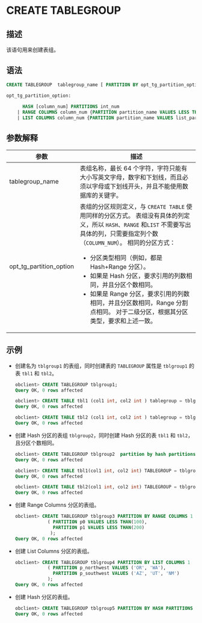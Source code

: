# CREATE TABLEGROUP

## 描述

该语句用来创建表组。

## 语法

```sql
CREATE TABLEGROUP  tablegroup_name [ PARTITION BY opt_tg_partition_option ] 

opt_tg_partition_option:
 
      HASH [column_num] PARTITIONS int_num
    | RANGE COLUMNS column_num {PARTITION partition_name VALUES LESS THAN range_partition_expr [, PARTITION partition_name VALUES LESS THAN range_partition_expr]...}
    | LIST COLUMNS column_num {PARTITION partition_name VALUES list_partition_expr [, PARTITION partition_name VALUES list_partition_expr]...}
```

## 参数解释

|             参数             |         描述           |
|----------------------------|------------------------|
| tablegroup_name            | 表组名称，最长 64 个字符，字符只能有大小写英文字母，数字和下划线，而且必须以字母或下划线开头，并且不能使用数据库的关键字。  |
| opt_tg_partition_option    | 表组的分区规则定义，与 `CREATE TABLE` 使用同样的分区方式。 表组没有具体的列定义，所以 `HASH`、`RANGE` 和`LIST` 不需要写出具体的列，只需要指定列个数（`COLUMN_NUM`）。 相同的分区方式： <ul><li> 分区类型相同（例如，都是 Hash+Range 分区）。   </li><li> 如果是 Hash 分区，要求引用的列数相同，并且分区个数相同。   </li><li> 如果是 Range 分区，要求引用的列数相同，并且分区数相同，Range 分割点相同。 对于二级分区，根据其分区类型，要求和上述一致。</li></ul>  |

## 示例

* 创建名为 `tblgroup1` 的表组，同时创建表的 `TABLEGROUP` 属性是 `tblgroup1` 的表 `tbl1` 和 `tbl2`。

  ```sql
  obclient> CREATE TABLEGROUP tblgroup1;
  Query OK, 0 rows affected
  
  obclient> CREATE TABLE tbl1 (col1 int, col2 int ) tablegroup = tblgroup1;
  Query OK, 0 rows affected
  
  obclient> CREATE TABLE tbl2 (col1 int, col2 int ) tablegroup = tblgroup1;
  Query OK, 0 rows affected
  ```

* 创建 Hash 分区的表组 `tblgroup2`，同时创建 Hash 分区的表 `tbl1` 和 `tbl2`，且分区个数相同。

  ```sql
  obclient> CREATE TABLEGROUP tblgroup2  partition by hash partitions 10;
  Query OK, 0 rows affected
  
  obclient> CREATE TABLE tbl1(col1 int, col2 int) TABLEGROUP = tblgroup2 partition by hash(col1) partitions 10;
  Query OK, 0 rows affected
  
  obclient> CREATE TABLE tbl2(col1 int, col2 int) TABLEGROUP = tblgroup2  partition by hash(col2) partitions 10;
  Query OK, 0 rows affected
  ```



* 创建 Range Columns 分区的表组。

  ```sql
  obclient> CREATE TABLEGROUP tblgroup3 PARTITION BY RANGE COLUMNS 1 
              ( PARTITION p0 VALUES LESS THAN(100),
                PARTITION p1 VALUES LESS THAN(200)
               );
  Query OK, 0 rows affected
  ```


* 创建 List Columns 分区的表组。

  ```sql
  obclient> CREATE TABLEGROUP tblgroup4 PARTITION BY LIST COLUMNS 1 
              ( PARTITION p_northwest VALUES ('OR', 'WA'),
                PARTITION p_southwest VALUES ('AZ', 'UT', 'NM')
              );
  Query OK, 0 rows affected
  ```

* 创建 Hash 分区的表组。

  ```sql
  obclient> CREATE TABLEGROUP tblgroup5 PARTITION BY HASH PARTITIONS 10;
  Query OK, 0 rows affected
  ```
